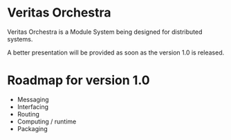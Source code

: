 # Veritas Orchestra

Veritas Orchestra is a Module System being designed for distributed systems.

A better presentation will be provided as soon as the version 1.0 is released.

# Roadmap for version 1.0

* Messaging
* Interfacing
* Routing
* Computing / runtime
* Packaging
